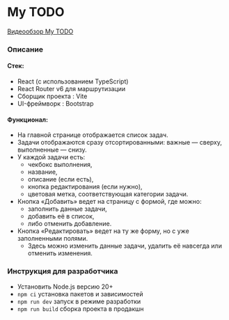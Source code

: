 # My TODO

[Видеообзор My TODO](https://drive.google.com/file/d/13lX3RC5PgS2RqHQd6AZNO_EItXYo5BwG/view?usp=sharing)

### Описание
#### Стек:
- React (с использованием TypeScript)
- React Router v6 для маршрутизации
- Сборщик проекта : Vite
- UI-фреймворк : Bootstrap
#### Функционал:
- На главной странице отображается список задач.
- Задачи отображаются сразу отсортированными: важные — сверху, выполненные — снизу.
- У каждой задачи есть:
  - чекбокс выполнения,
  - название,
  - описание (если есть),
  - кнопка редактирования (если нужно),
  - цветовая метка, соответствующая категории задачи.
- Кнопка «Добавить» ведет на страницу с формой, где можно:
  - заполнить данные задачи,
  - добавить её в список,
  - либо отменить добавление.
- Кнопка «Редактировать» ведет на ту же форму, но с уже заполненными полями.
  - Здесь можно изменить данные задачи, удалить её навсегда или отменить изменения.

### Инструкция для разработчика
 
- Установить Node.js версию 20+
- `npm ci` установка пакетов и зависимостей
- `npm run dev` запуск в режиме разработки
- `npm run build` сборка проекта в продакшн
